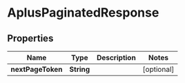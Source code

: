 
# AplusPaginatedResponse

## Properties
Name | Type | Description | Notes
------------ | ------------- | ------------- | -------------
**nextPageToken** | **String** |  |  [optional]




